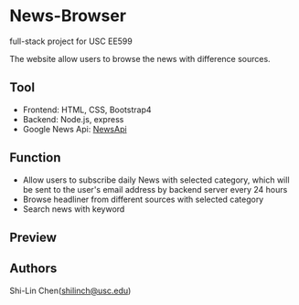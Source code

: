# News-Browser

full-stack project for USC EE599

The website allow users to browse the news with difference sources.

## Tool

* Frontend: HTML, CSS, Bootstrap4
* Backend: Node.js, express
* Google News Api: [NewsApi](https://newsapi.org)


## Function

* Allow users to subscribe daily News with selected category, which will be sent to the user's email address by backend server every 24 hours
* Browse headliner from different sources with selected category
* Search news with keyword


## Preview


## Authors

Shi-Lin Chen(shilinch@usc.edu)
